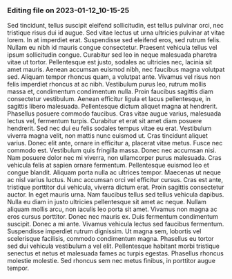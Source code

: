 

### Editing file on 2023-01-12_10-15-25

Sed tincidunt, tellus suscipit eleifend sollicitudin, est tellus pulvinar orci, nec tristique risus dui id augue. Sed vitae lectus ut urna ultricies pulvinar at vitae lorem. In at imperdiet erat. Suspendisse sed eleifend eros, sed rutrum felis. Nullam eu nibh id mauris congue consectetur. Praesent vehicula tellus vel ipsum sollicitudin congue. Curabitur sed leo in neque malesuada pharetra vitae ut tortor. Pellentesque est justo, sodales ac ultricies nec, lacinia sit amet mauris. Aenean accumsan euismod nibh, nec faucibus magna volutpat sed. Aliquam tempor rhoncus quam, a volutpat ante. Vivamus vel risus non felis imperdiet rhoncus at ac nibh. Vestibulum purus leo, rutrum mollis massa et, condimentum condimentum nulla. Proin faucibus sagittis diam consectetur vestibulum.
Aenean efficitur ligula et lacus pellentesque, in sagittis libero malesuada. Pellentesque dictum aliquet magna at hendrerit. Phasellus posuere commodo faucibus. Cras vitae augue varius, malesuada lectus vel, fermentum turpis. Curabitur et erat sit amet diam posuere hendrerit. Sed nec dui eu felis sodales tempus vitae eu erat. Vestibulum viverra magna velit, non mattis nunc euismod ut. Cras tincidunt aliquet varius. Donec elit ante, ornare in efficitur a, placerat vitae metus. Fusce nec commodo est. Vestibulum quis fringilla massa. Donec nec accumsan nisi. Nam posuere dolor nec mi viverra, non ullamcorper purus malesuada. Cras vehicula felis at sapien ornare fermentum. Pellentesque euismod leo et congue blandit.
Aliquam porta nulla ac ultrices tempor. Maecenas ut neque ac nisl varius luctus. Nunc accumsan orci vel efficitur cursus. Cras est ante, tristique porttitor dui vehicula, viverra dictum erat. Proin sagittis consectetur auctor. In eget mauris urna. Nam faucibus tellus sed tellus vehicula dapibus. Nulla eu diam in justo ultricies pellentesque sit amet ac neque. Nullam aliquam mollis arcu, non iaculis leo porta sit amet. Vivamus non magna ac eros cursus porttitor. Donec nec mauris ex. Duis fermentum condimentum suscipit.
Donec a mi ante. Vivamus vehicula lectus sed faucibus fermentum. Suspendisse imperdiet rutrum dignissim. Ut magna sem, lobortis vel scelerisque facilisis, commodo condimentum magna. Phasellus eu tortor sed dui vehicula vestibulum a vel elit. Pellentesque habitant morbi tristique senectus et netus et malesuada fames ac turpis egestas. Phasellus rhoncus molestie molestie. Sed rhoncus sem nec metus finibus, in porttitor augue tempor.


